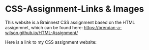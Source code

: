 # CSS-Assignment-Links & Images

This website is a Brainnest CSS assignment based on the HTML assignmnet, which can be found here: https://brendan-a-wilson.github.io/HTML-Assignment/

Here is a link to my CSS assignment website: 
